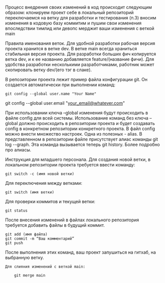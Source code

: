 Процесс внедрения своих изменений в код происходит следующим образом:
клонируем проект себе в локальный репозиторий
переключаемся на ветку для разработки и тестирования (п.3)
вносим изменения в кодовую базу
коммитим и пушим свои изменения
впоследствии тимлид или девопс мерджит ваши изменения с веткой main   

Правила именования веток. Для удобной разработки рабочая версия проекта хранится в ветке dev. В ветке main всегда храниться стабильная версия проекта. 
Для разработки больших фич копируется ветка dev, и к ее названию добавляется feature/(название фичи). 
Для удобства разработки несколькими разработчиками, работник может
скопировать ветку dev/(его тэг в слаке).

В репозитории проекта лежит пример файла конфигурации git. Он создается автоматически при выполнении команд:

	git config --global user.name "Your Name"
git config --global user.email "your_email@whatever.com"

При использовании ключа –global изменения будут происходить в файле config для всей системы. Использование команд без ключа –global должно происходить в репозитории проекта и будет создавать config в конкретном репозитории конкретного проекта. 
В файл config можно внести множество настроек.
Одна из полезных - alias. В представленном в репозитории файле присутствует алиас команды  git log --graph. Эта команда вызывается теперь git history. Более подробно про алиасы.






Инструкция для младшего персонала.
Для создания новой ветки, в локальном репозитории проекта требуется ввести команду:

	git switch -c (имя новой ветки)

Для переключения между ветками:
	
	git switch (имя ветки)

Для проверки коммитов и текущей ветки:

	git status

После внесения изменений в файлах локального репозитория требуется добавить файлы в будущий коммит.
	
	git add (имя файла)
	git commit -m “Ваш комментарий”
	git push

После выполнения этих команд, ваш проект запушиться на гитхаб, на выбранную ветку.
	
	Для слияния изменений с веткой main:
	
		git merge main
